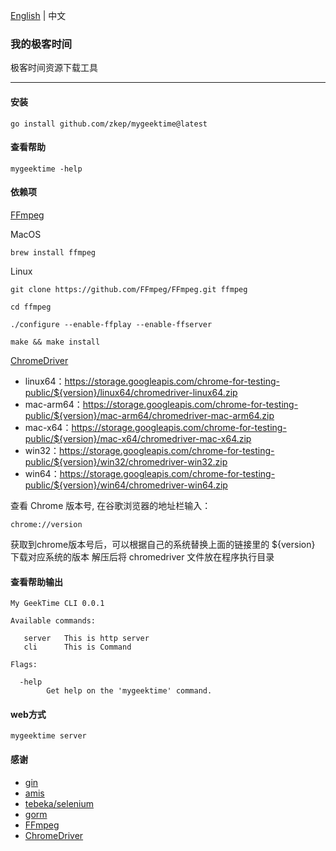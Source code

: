  [English](./README.md) | 中文
 

### 我的极客时间
极客时间资源下载工具

---
#### 安装

```shell
go install github.com/zkep/mygeektime@latest
```

#### 查看帮助
```shell
mygeektime -help
```

#### 依赖项

[FFmpeg](https://ffmpeg.org/download.html)

MacOS
```shell
brew install ffmpeg        
```
Linux
```shell
git clone https://github.com/FFmpeg/FFmpeg.git ffmpeg

cd ffmpeg

./configure --enable-ffplay --enable-ffserver

make && make install
```

[ChromeDriver](https://developer.chrome.google.cn/docs/chromedriver/get-started)
* linux64：https://storage.googleapis.com/chrome-for-testing-public/${version}/linux64/chromedriver-linux64.zip
* mac-arm64：https://storage.googleapis.com/chrome-for-testing-public/${version}/mac-arm64/chromedriver-mac-arm64.zip
* mac-x64：https://storage.googleapis.com/chrome-for-testing-public/${version}/mac-x64/chromedriver-mac-x64.zip
* win32：https://storage.googleapis.com/chrome-for-testing-public/${version}/win32/chromedriver-win32.zip
* win64：https://storage.googleapis.com/chrome-for-testing-public/${version}/win64/chromedriver-win64.zip

查看 Chrome 版本号, 在谷歌浏览器的地址栏输入：  
```shell
chrome://version
```
获取到chrome版本号后，可以根据自己的系统替换上面的链接里的 ${version} 下载对应系统的版本
解压后将 chromedriver 文件放在程序执行目录


#### 查看帮助输出
```shell
My GeekTime CLI 0.0.1

Available commands:

   server   This is http server 
   cli      This is Command 

Flags:

  -help
        Get help on the 'mygeektime' command.

```

#### web方式

```shell
mygeektime server
```

#### 感谢
* [gin](https://github.com/gin-gonic/gin)
* [amis](https://github.com/baidu/amis)
* [tebeka/selenium](https://github.com/tebeka/selenium)
* [gorm](https://github.com/go-gorm/gorm)
* [FFmpeg](https://ffmpeg.org/download.html) 
* [ChromeDriver](https://mirrors.huaweicloud.com/chromedriver/)